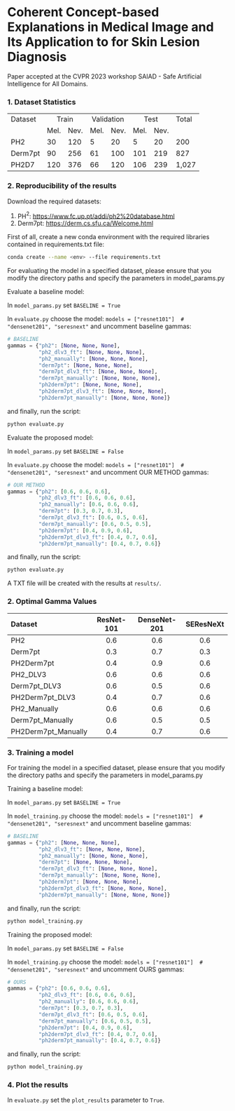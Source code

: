 # Coherent Concept-based Explanations in Medical Image and Its Application to for Skin Lesion Diagnosis

Paper accepted at the CVPR 2023 workshop SAIAD - Safe Artificial Intelligence for All Domains.

### 1. Dataset Statistics

<table>
    <tr>
        <td>Dataset</td>
        <td colspan="2" align="center">Train</td>
        <td colspan="2" align="center">Validation</td>
        <td colspan="2" align="center">Test</td>
        <td>Total</td>
    </tr>
    <tr>
        <td></td>
        <td>Mel.</td>
        <td>Nev.</td>
        <td>Mel.</td>
        <td>Nev.</td>
        <td>Mel.</td>
        <td>Nev.</td>
        <td></td>
    </tr>
    <tr>
        <td>PH2</td>
        <td>30</td>
        <td>120</td>
        <td>5</td>
        <td>20</td>
        <td>5</td>
        <td>20</td>
        <td>200</td>
    </tr>
    <tr>
        <td>Derm7pt</td>
        <td>90</td>
        <td>256</td>
        <td>61</td>
        <td>100</td>
        <td>101</td>
        <td>219</td>
        <td>827</td>
    </tr>
    <tr>
        <td>PH2D7</td>
        <td>120</td>
        <td>376</td>
        <td>66</td>
        <td>120</td>
        <td>106</td>
        <td>239</td>
        <td>1,027</td>
    </tr>
</table>


### 2. Reproducibility of the results

Download the required datasets:

1. PH$^2$: https://www.fc.up.pt/addi/ph2%20database.html
2. Derm7pt: https://derm.cs.sfu.ca/Welcome.html

First of all, create a new conda environment with the required libraries contained in requirements.txt file:

```bash
conda create --name <env> --file requirements.txt
```

For evaluating the model in a specified dataset, please ensure that you modify the directory paths and specify the parameters in model_params.py

Evaluate a baseline model:

In `model_params.py` set `BASELINE = True`

In `evaluate.py` choose the model: `models = ["resnet101"]  # "densenet201", "seresnext"` and uncomment baseline gammas:

```python
# BASELINE
gammas = {"ph2": [None, None, None],
          "ph2_dlv3_ft": [None, None, None],
          "ph2_manually": [None, None, None],
          "derm7pt": [None, None, None],
          "derm7pt_dlv3_ft": [None, None, None],
          "derm7pt_manually": [None, None, None],
          "ph2derm7pt": [None, None, None],
          "ph2derm7pt_dlv3_ft": [None, None, None],
          "ph2derm7pt_manually": [None, None, None]}
```

and finally, run the script:

```python
python evaluate.py
```

Evaluate the proposed model:

In `model_params.py` set `BASELINE = False`

In `evaluate.py` choose the model: `models = ["resnet101"]  # "densenet201", "seresnext"` and uncomment OUR METHOD gammas:

```python
# OUR METHOD
gammas = {"ph2": [0.6, 0.6, 0.6],
          "ph2_dlv3_ft": [0.6, 0.6, 0.6],
          "ph2_manually": [0.6, 0.6, 0.6],
          "derm7pt": [0.3, 0.7, 0.3],
          "derm7pt_dlv3_ft": [0.6, 0.5, 0.6],
          "derm7pt_manually": [0.6, 0.5, 0.5],
          "ph2derm7pt": [0.4, 0.9, 0.6],
          "ph2derm7pt_dlv3_ft": [0.4, 0.7, 0.6],
          "ph2derm7pt_manually": [0.4, 0.7, 0.6]}
```

and finally, run the script:

```python
python evaluate.py
```

A TXT file will be created with the results at `results/`.

### 2. Optimal Gamma Values

| Dataset             |  ResNet-101  | DenseNet-201 |  SEResNeXt  |
|:--------------------|:------------:|:------------:|:-----------:|
| PH2                 |     0.6      |     0.6      |     0.6     |  
| Derm7pt             |     0.3      |     0.7      |     0.3     | 
| PH2Derm7pt          |     0.4      |     0.9      |     0.6     | 
| PH2_DLV3            |     0.6      |     0.6      |     0.6     | 
| Derm7pt_DLV3        |     0.6      |     0.5      |     0.6     | 
| PH2Derm7pt_DLV3     |     0.4      |     0.7      |     0.6     | 
| PH2_Manually        |     0.6      |     0.6      |     0.6     |
| Derm7pt_Manually    |     0.6      |     0.5      |     0.5     |
| PH2Derm7pt_Manually |     0.4      |     0.7      |     0.6     |

### 3. Training a model

For training the model in a specified dataset, please ensure that you modify the directory paths and specify the parameters in model_params.py

Training a baseline model:

In `model_params.py` set `BASELINE = True`

In `model_training.py` choose the model: `models = ["resnet101"]  # "densenet201", "seresnext"` and uncomment baseline gammas:

```python
# BASELINE
gammas = {"ph2": [None, None, None],
          "ph2_dlv3_ft": [None, None, None],
          "ph2_manually": [None, None, None],
          "derm7pt": [None, None, None],
          "derm7pt_dlv3_ft": [None, None, None],
          "derm7pt_manually": [None, None, None],
          "ph2derm7pt": [None, None, None],
          "ph2derm7pt_dlv3_ft": [None, None, None],
          "ph2derm7pt_manually": [None, None, None]}
```

and finally, run the script:

```python
python model_training.py
```

Training the proposed model:

In `model_params.py` set `BASELINE = False`

In `model_training.py` choose the model: `models = ["resnet101"]  # "densenet201", "seresnext"` and uncomment OURS gammas:

```python
# OURS
gammas = {"ph2": [0.6, 0.6, 0.6],
          "ph2_dlv3_ft": [0.6, 0.6, 0.6],
          "ph2_manually": [0.6, 0.6, 0.6],
          "derm7pt": [0.3, 0.7, 0.3],
          "derm7pt_dlv3_ft": [0.6, 0.5, 0.6],
          "derm7pt_manually": [0.6, 0.5, 0.5],
          "ph2derm7pt": [0.4, 0.9, 0.6],
          "ph2derm7pt_dlv3_ft": [0.4, 0.7, 0.6],
          "ph2derm7pt_manually": [0.4, 0.7, 0.6]}
```

and finally, run the script:

```python
python model_training.py
```

### 4. Plot the results

In `evaluate.py` set the `plot_results` parameter to `True`.

